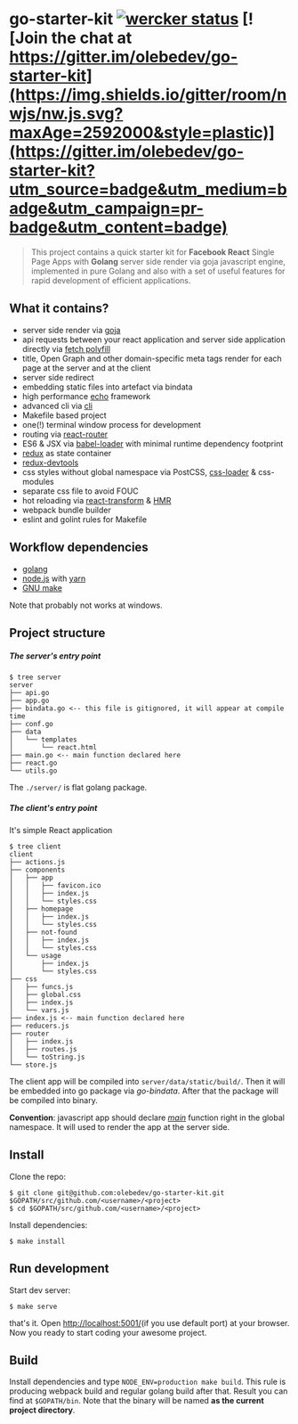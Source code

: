 # go-starter-kit [![wercker status](https://app.wercker.com/status/cd5a782c425b1feb06844dcc701e528c/s/master "wercker status")](https://app.wercker.com/project/bykey/cd5a782c425b1feb06844dcc701e528c) [![Join the chat at https://gitter.im/olebedev/go-starter-kit](https://img.shields.io/gitter/room/nwjs/nw.js.svg?maxAge=2592000&style=plastic)](https://gitter.im/olebedev/go-starter-kit?utm_source=badge&utm_medium=badge&utm_campaign=pr-badge&utm_content=badge)

> This project contains a quick starter kit for **Facebook React** Single Page Apps with **Golang** server side render via goja javascript engine, implemented in pure Golang and also with a set of useful features for rapid development of efficient applications.

## What it contains?

* server side render via [goja](https://github.com/dop251/goja)
* api requests between your react application and server side application directly  via [fetch polyfill](https://github.com/olebedev/gojax/tree/master/fetch)
* title, Open Graph and other domain-specific meta tags render for each page at the server and at the client
* server side redirect
* embedding static files into artefact via bindata
* high performance [echo](https://github.com/labstack/echo) framework
* advanced cli via [cli](https://github.com/codegangsta/cli)
* Makefile based project
* one(!) terminal window process for development
* routing via [react-router](https://github.com/reactjs/react-router)
* ES6 & JSX via [babel-loader](https://github.com/babel/babel-loader) with minimal runtime dependency footprint
* [redux](https://rackt.org/redux/) as state container
* [redux-devtools](https://github.com/gaearon/redux-devtools)
* css styles without global namespace via PostCSS, [css-loader](https://github.com/webpack/css-loader) & css-modules
* separate css file to avoid FOUC
* hot reloading via [react-transform](https://github.com/gaearon/babel-plugin-react-transform) & [HMR](http://webpack.github.io/docs/hot-module-replacement.html)
* webpack bundle builder
* eslint and golint rules for Makefile

## Workflow dependencies

* [golang](https://golang.org/)
* [node.js](https://nodejs.org/) with [yarn](https://yarnpkg.com)
* [GNU make](https://www.gnu.org/software/make/)

Note that probably not works at windows.

## Project structure

##### The server's entry point
```
$ tree server
server
├── api.go
├── app.go
├── bindata.go <-- this file is gitignored, it will appear at compile time
├── conf.go
├── data
│   └── templates
│       └── react.html
├── main.go <-- main function declared here
├── react.go
└── utils.go
```

The `./server/` is flat golang package.

##### The client's entry point

It's simple React application

```
$ tree client
client
├── actions.js
├── components
│   ├── app
│   │   ├── favicon.ico
│   │   ├── index.js
│   │   └── styles.css
│   ├── homepage
│   │   ├── index.js
│   │   └── styles.css
│   ├── not-found
│   │   ├── index.js
│   │   └── styles.css
│   └── usage
│       ├── index.js
│       └── styles.css
├── css
│   ├── funcs.js
│   ├── global.css
│   ├── index.js
│   └── vars.js
├── index.js <-- main function declared here
├── reducers.js
├── router
│   ├── index.js
│   ├── routes.js
│   └── toString.js
└── store.js
```

The client app will be compiled into `server/data/static/build/`.  Then it will be embedded into go package via _go-bindata_. After that the package will be compiled into binary.

**Convention**: javascript app should declare [_main_](https://github.com/olebedev/go-starter-kit/blob/master/client/index.js#L4) function right in the global namespace. It will used to render the app at the server side.

## Install

Clone the repo:

```
$ git clone git@github.com:olebedev/go-starter-kit.git $GOPATH/src/github.com/<username>/<project>
$ cd $GOPATH/src/github.com/<username>/<project>
```

Install dependencies:

```
$ make install
```

## Run development

Start dev server:

```
$ make serve
```

that's it. Open [http://localhost:5001/](http://localhost:5001/)(if you use default port) at your browser. Now you ready to start coding your awesome project.

## Build

Install dependencies and type `NODE_ENV=production make build`. This rule is producing webpack build and regular golang build after that. Result you can find at `$GOPATH/bin`. Note that the binary will be named **as the current project directory**.
